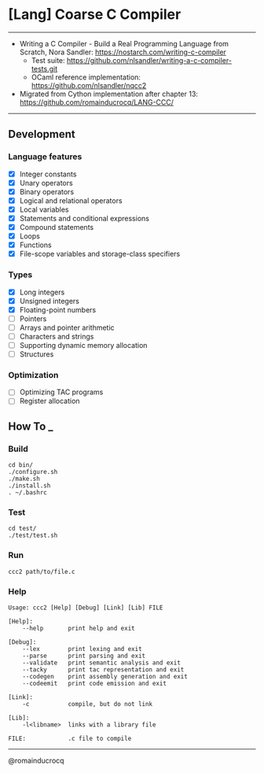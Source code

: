 # [Lang] Coarse C Compiler 

****

- Writing a C Compiler - Build a Real Programming Language from Scratch, Nora Sandler: https://nostarch.com/writing-c-compiler  
    - Test suite: https://github.com/nlsandler/writing-a-c-compiler-tests.git  
    - OCaml reference implementation: https://github.com/nlsandler/nqcc2  
- Migrated from Cython implementation after chapter 13: https://github.com/romainducrocq/LANG-CCC/

****

## Development

### Language features

- [x] Integer constants  
- [x] Unary operators  
- [x] Binary operators  
- [x] Logical and relational operators  
- [x] Local variables  
- [x] Statements and conditional expressions  
- [x] Compound statements  
- [x] Loops  
- [x] Functions  
- [x] File-scope variables and storage-class specifiers  

### Types

- [x] Long integers  
- [x] Unsigned integers  
- [x] Floating-point numbers  
- [ ] Pointers  
- [ ] Arrays and pointer arithmetic  
- [ ] Characters and strings  
- [ ] Supporting dynamic memory allocation  
- [ ] Structures  

### Optimization

- [ ] Optimizing TAC programs  
- [ ] Register allocation  

## How To _

### Build
```
cd bin/
./configure.sh
./make.sh
./install.sh
. ~/.bashrc
```

### Test
```
cd test/
./test/test.sh
```

### Run
```
ccc2 path/to/file.c
```

### Help
```
Usage: ccc2 [Help] [Debug] [Link] [Lib] FILE

[Help]:
    --help       print help and exit

[Debug]:
    --lex        print lexing and exit
    --parse      print parsing and exit
    --validate   print semantic analysis and exit
    --tacky      print tac representation and exit
    --codegen    print assembly generation and exit
    --codeemit   print code emission and exit

[Link]:
    -c           compile, but do not link

[Lib]:
    -l<libname>  links with a library file

FILE:            .c file to compile
```

****

@romainducrocq
